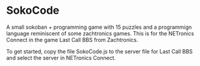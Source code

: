 # SokoCode
A small sokoban + programming game with 15 puzzles and a programmign language reminiscent of some zachtronics games.  This is for the NETronics Connect in the game Last Call BBS from Zachtronics.

To get started, copy the file SokoCode.js to the server file for Last Call BBS and select the server in NETronics Connect.
